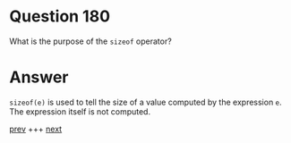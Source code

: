 
# Question 180



 
 What is the purpose of the `sizeof` operator?


# Answer



`sizeof(e)` is used to tell the size of a value computed by the expression `e`.
The expression itself is not computed.


[prev](179.md) +++ [next](181.md)
